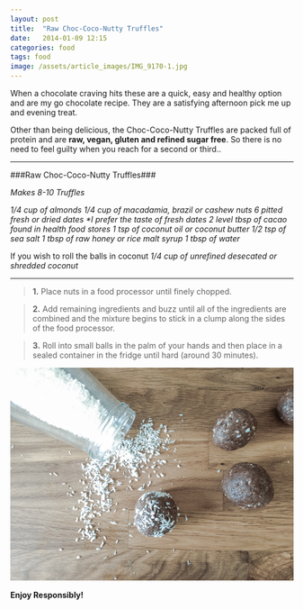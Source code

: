 ```yaml
---
layout: post
title:  "Raw Choc-Coco-Nutty Truffles"
date:   2014-01-09 12:15
categories: food
tags: food
image: /assets/article_images/IMG_9170-1.jpg
---
```


When a chocolate craving hits these are a quick, easy and healthy option and are my go chocolate recipe. They are a satisfying afternoon pick me up and evening treat.

Other than being delicious, the Choc-Coco-Nutty Truffles are packed full of protein and are **raw, vegan, gluten and refined sugar free**. So there is no need to feel guilty when you reach for a second or third..

* * *
###Raw Choc-Coco-Nutty Truffles###

_Makes 8-10 Truffles_

_1/4 cup of almonds
1/4 cup of macadamia, brazil or cashew nuts
6 pitted fresh or dried dates **I prefer the taste of fresh dates*
2 level tbsp of cacao *found in health food stores*
1 tsp of coconut oil or coconut butter
1/2 tsp of sea salt 
1 tbsp of raw honey or rice malt syrup
1 tbsp of water_

If you wish to roll the balls in coconut 
_1/4 cup of unrefined desecated or shredded coconut_

* * *

>**1.** Place nuts in a food processor until finely chopped.

>**2.** Add remaining ingredients and buzz until all of the ingredients are combined and the mixture begins to stick in a clump along the sides of the food processor.

>**3.** Roll into small balls in the palm of your hands and then place in a sealed container in the fridge until hard (around 30 minutes). 

![](/assets/article_images/IMG_0547-1.jpg)

**Enjoy Responsibly!**
